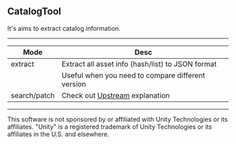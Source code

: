 ## CatalogTool

It's aims to extract catalog information.

---

| Mode         | Desc                                                                           |
|--------------|--------------------------------------------------------------------------------|
| extract      | Extract all asset info (hash/list) to JSON format                              |
|              | Useful when you need to compare different version                              |
| search/patch | Check out [Upstream](https://github.com/nesrak1/AddressablesTools) explanation |

---

This software is not sponsored by or affiliated with Unity Technologies or its affiliates. "Unity" is a registered trademark of Unity Technologies or its affiliates in the U.S. and elsewhere.
